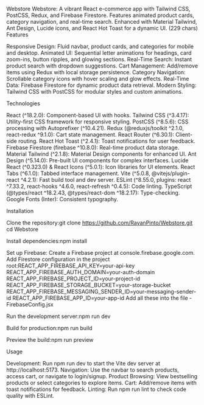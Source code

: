 Webstore
Webstore: A vibrant React e-commerce app with Tailwind CSS, PostCSS, Redux, and Firebase Firestore. Features animated product cards, category navigation, and real-time search. Enhanced with Material Tailwind, Ant Design, Lucide icons, and React Hot Toast for a dynamic UI. (229 chars)
Features

Responsive Design: Fluid navbar, product cards, and categories for mobile and desktop.
Animated UI: Sequential letter animations for headings, card zoom-ins, button ripples, and glowing sections.
Real-Time Search: Instant product search with dropdown suggestions.
Cart Management: Add/remove items using Redux with local storage persistence.
Category Navigation: Scrollable category icons with hover scaling and glow effects.
Real-Time Data: Firebase Firestore for dynamic product data retrieval.
Modern Styling: Tailwind CSS with PostCSS for modular styles and custom animations.

Technologies

React (^18.2.0): Component-based UI with hooks.
Tailwind CSS (^3.4.17): Utility-first CSS framework for responsive styling.
PostCSS (^8.5.6): CSS processing with Autoprefixer (^10.4.21).
Redux (@reduxjs/toolkit ^2.1.0, react-redux ^9.1.0): Cart state management.
React Router (^6.30.1): Client-side routing.
React Hot Toast (^2.4.1): Toast notifications for user feedback.
Firebase Firestore (firebase ^10.8.0): Real-time product data storage.
Material Tailwind (^2.1.8): Material Design components for enhanced UI.
Ant Design (^5.14.0): Pre-built UI components for complex interfaces.
Lucide React (^0.323.0) & React Icons (^5.0.1): Icon libraries for UI elements.
React Tabs (^6.1.0): Tabbed interface management.
Vite (^5.0.8, @vitejs/plugin-react ^4.2.1): Fast build tool and dev server.
ESLint (^8.55.0, plugins: react ^7.33.2, react-hooks ^4.6.0, react-refresh ^0.4.5): Code linting.
TypeScript (@types/react ^18.2.43, @types/react-dom ^18.2.17): Type-checking.
Google Fonts (Inter): Consistent typography.

Installation

Clone the repository:git clone https://github.com/RayanPinto/Webstore.git
cd Webstore


Install dependencies:npm install


Set up Firebase:
Create a Firebase project at console.firebase.google.com.
Add Firestore configuration  in the project root:REACT_APP_FIREBASE_API_KEY=your-api-key
REACT_APP_FIREBASE_AUTH_DOMAIN=your-auth-domain
REACT_APP_FIREBASE_PROJECT_ID=your-project-id
REACT_APP_FIREBASE_STORAGE_BUCKET=your-storage-bucket
REACT_APP_FIREBASE_MESSAGING_SENDER_ID=your-messaging-sender-id
REACT_APP_FIREBASE_APP_ID=your-app-id
Add all these into the file -FirebaseConfig.jsx




Run the development server:npm run dev


Build for production:npm run build


Preview the build:npm run preview



Usage

Development: Run npm run dev to start the Vite dev server at http://localhost:5173.
Navigation: Use the navbar to search products, access cart, or navigate to login/signup.
Product Browsing: View bestselling products or select categories to explore items.
Cart: Add/remove items with toast notifications for feedback.
Linting: Run npm run lint to check code quality with ESLint.


